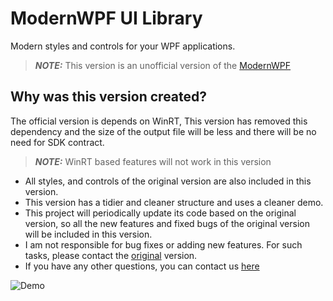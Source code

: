 # ModernWPF UI Library
Modern styles and controls for your WPF applications.

> **_NOTE:_**  This version is an unofficial version of the [ModernWPF](https://github.com/Kinnara/ModernWpf)

## Why was this version created?
The official version is depends on WinRT, This version has removed this dependency and the size of the output file will be less and there will be no need for SDK contract. 

> **_NOTE:_**  WinRT based features will not work in this version

- All styles, and controls of the original version are also included in this version.
- This version has a tidier and cleaner structure and uses a cleaner demo.
- This project will periodically update its code based on the original version, so all the new features and fixed bugs of the original version will be included in this version.
- I am not responsible for bug fixes or adding new features. For such tasks, please contact the [original](https://github.com/Kinnara/ModernWpf) version.
- If you have any other questions, you can contact us [here](https://github.com/ghost1372/ModernWpf/discussions)

![Demo](https://user-images.githubusercontent.com/9213496/102108860-ad3dad80-3e48-11eb-84f8-49bb16624a5b.png)